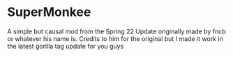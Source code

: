 # SuperMonkee

A simple but causal mod from the Spring 22 Update originally made by fncb or whatever his name is. Credits to him for the original but I made it work in the latest gorilla tag update for you guys
